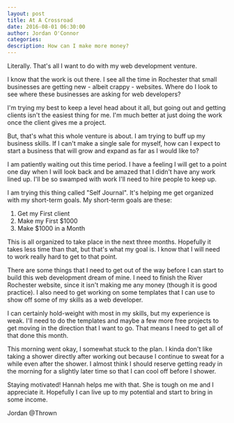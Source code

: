```yaml
---
layout: post  
title: At A Crossroad
date: 2016-08-01 06:30:00  
author: Jordan O'Connor  
categories: 
description: How can I make more money?
---
```


Literally. That's all I want to do with my web development venture.

I know that the work is out there. I see all the time in Rochester that small
businesses are getting new - albeit crappy - websites. Where do I look to see
where these businesses are asking for web developers?

I'm trying my best to keep a level head about it all, but going out and getting
clients isn't the easiest thing for me. I'm much better at just doing the work
once the client gives me a project.

But, that's what this whole venture is about. I am trying to buff up my business
skills. If I can't make a single sale for myself, how can I expect to start a
business that will grow and expand as far as I would like to?

I am patiently waiting out this time period. I have a feeling I will get to a
point one day when I will look back and be amazed that I didn't have any work
lined up. I'll be so swamped with work I'll need to hire people to keep up.

I am trying this thing called "Self Journal". It's helping me get organized with
my short-term goals. My short-term goals are these:

1. Get my First client
2. Make my First $1000
3. Make $1000 in a Month

This is all organized to take place in the next three months. Hopefully it takes
less time than that, but that's what my goal is. I know that I will need to work
really hard to get to that point.

There are some things that I need to get out of the way before I can start to
build this web development dream of mine. I need to finish the River Rochester
website, since it isn't making me any money (though it is good practice). I also
need to get working on some templates that I can use to show off some of my
skills as a web developer.

I can certainly hold-weight with most in my skills, but my experience is weak.
I'll need to do the templates and maybe a few more free projects to get moving
in the direction that I want to go. That means I need to get all of that done
this month.

This morning went okay, I somewhat stuck to the plan. I kinda don't like taking
a shower directly after working out because I continue to sweat for a while even
after the shower. I almost think I should reserve getting ready in the morning
for a slightly later time so that I can cool off before I shower.

Staying motivated! Hannah helps me with that. She is tough on me and I
appreciate it. Hopefully I can live up to my potential and start to bring in
some income.

Jordan @Thrown
